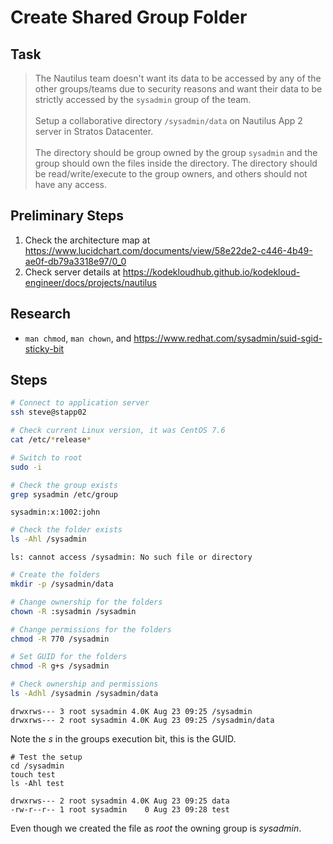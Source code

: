 # Create Shared Group Folder

## Task

> The Nautilus team doesn't want its data to be accessed by any of the other groups/teams due to security reasons and want their data to be strictly accessed by the `sysadmin` group of the team.<br><br>Setup a collaborative directory `/sysadmin/data` on Nautilus App 2 server in Stratos Datacenter.<br><br>The directory should be group owned by the group `sysadmin` and the group should own the files inside the directory. The directory should be read/write/execute to the group owners, and others should not have any access.

## Preliminary Steps

1. Check the architecture map at https://www.lucidchart.com/documents/view/58e22de2-c446-4b49-ae0f-db79a3318e97/0_0
2. Check server details at https://kodekloudhub.github.io/kodekloud-engineer/docs/projects/nautilus

## Research

* `man chmod`, `man chown`, and https://www.redhat.com/sysadmin/suid-sgid-sticky-bit

## Steps

```bash
# Connect to application server
ssh steve@stapp02

# Check current Linux version, it was CentOS 7.6
cat /etc/*release*

# Switch to root
sudo -i

# Check the group exists
grep sysadmin /etc/group
```

```
sysadmin:x:1002:john
```

```bash
# Check the folder exists
ls -Ahl /sysadmin
```

```
ls: cannot access /sysadmin: No such file or directory
```

```bash
# Create the folders
mkdir -p /sysadmin/data

# Change ownership for the folders
chown -R :sysadmin /sysadmin

# Change permissions for the folders
chmod -R 770 /sysadmin

# Set GUID for the folders
chmod -R g+s /sysadmin

# Check ownership and permissions
ls -Adhl /sysadmin /sysadmin/data
```

```
drwxrws--- 3 root sysadmin 4.0K Aug 23 09:25 /sysadmin
drwxrws--- 2 root sysadmin 4.0K Aug 23 09:25 /sysadmin/data
```

Note the *s* in the groups execution bit, this is the GUID.

```
# Test the setup
cd /sysadmin
touch test
ls -Ahl test
```

```
drwxrws--- 2 root sysadmin 4.0K Aug 23 09:25 data
-rw-r--r-- 1 root sysadmin    0 Aug 23 09:28 test
```

Even though we created the file as *root* the owning group is *sysadmin*.